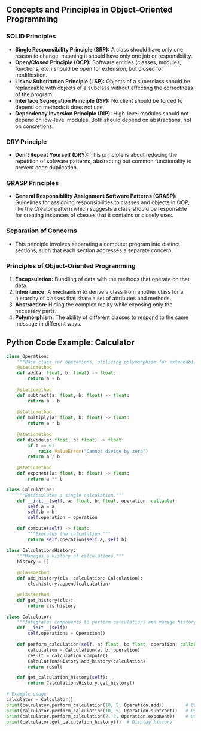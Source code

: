 ## Concepts and Principles in Object-Oriented Programming

### SOLID Principles

- **Single Responsibility Principle (SRP):** A class should have only one reason to change, meaning it should have only one job or responsibility.
- **Open/Closed Principle (OCP):** Software entities (classes, modules, functions, etc.) should be open for extension, but closed for modification.
- **Liskov Substitution Principle (LSP):** Objects of a superclass should be replaceable with objects of a subclass without affecting the correctness of the program.
- **Interface Segregation Principle (ISP):** No client should be forced to depend on methods it does not use.
- **Dependency Inversion Principle (DIP):** High-level modules should not depend on low-level modules. Both should depend on abstractions, not on concretions.

### DRY Principle

- **Don't Repeat Yourself (DRY):** This principle is about reducing the repetition of software patterns, abstracting out common functionality to prevent code duplication.

### GRASP Principles

- **General Responsibility Assignment Software Patterns (GRASP):** Guidelines for assigning responsibilities to classes and objects in OOP, like the Creator pattern which suggests a class should be responsible for creating instances of classes that it contains or closely uses.

### Separation of Concerns

- This principle involves separating a computer program into distinct sections, such that each section addresses a separate concern.

### Principles of Object-Oriented Programming

1. **Encapsulation:** Bundling of data with the methods that operate on that data.
2. **Inheritance:** A mechanism to derive a class from another class for a hierarchy of classes that share a set of attributes and methods.
3. **Abstraction:** Hiding the complex reality while exposing only the necessary parts.
4. **Polymorphism:** The ability of different classes to respond to the same message in different ways.

## Python Code Example: Calculator

```python
class Operation:
    """Base class for operations, utilizing polymorphism for extendability."""
    @staticmethod
    def add(a: float, b: float) -> float:
        return a + b
    
    @staticmethod
    def subtract(a: float, b: float) -> float:
        return a - b
    
    @staticmethod
    def multiply(a: float, b: float) -> float:
        return a * b
    
    @staticmethod
    def divide(a: float, b: float) -> float:
        if b == 0:
            raise ValueError("Cannot divide by zero")
        return a / b

    @staticmethod
    def exponent(a: float, b: float) -> float:
        return a ** b

class Calculation:
    """Encapsulates a single calculation."""
    def __init__(self, a: float, b: float, operation: callable):
        self.a = a
        self.b = b
        self.operation = operation

    def compute(self) -> float:
        """Executes the calculation."""
        return self.operation(self.a, self.b)

class CalculationsHistory:
    """Manages a history of calculations."""
    history = []
    
    @classmethod
    def add_history(cls, calculation: Calculation):
        cls.history.append(calculation)

    @classmethod
    def get_history(cls):
        return cls.history

class Calculator:
    """Integrates components to perform calculations and manage history."""
    def __init__(self):
        self.operations = Operation()

    def perform_calculation(self, a: float, b: float, operation: callable) -> float:
        calculation = Calculation(a, b, operation)
        result = calculation.compute()
        CalculationsHistory.add_history(calculation)
        return result

    def get_calculation_history(self):
        return CalculationsHistory.get_history()

# Example usage
calculator = Calculator()
print(calculator.perform_calculation(10, 5, Operation.add))        # Output: 15
print(calculator.perform_calculation(10, 5, Operation.subtract))   # Output: 5
print(calculator.perform_calculation(2, 3, Operation.exponent))    # Output: 8
print(calculator.get_calculation_history())  # Display history
